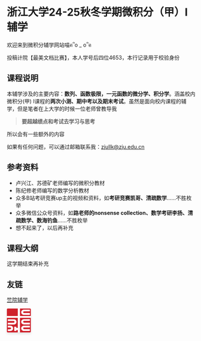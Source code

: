 # 浙江大学24-25秋冬学期微积分（甲）I辅学

欢迎来到微积分辅学网站喵ฅ՞o _ o՞ฅ

投稿计院【最美文档比赛】，本人学号后四位4653，本行记录用于校验身份

## 课程说明

本辅学涉及的主要内容：**数列、函数极限，一元函数的微分学、积分学**。涵盖校内微积分(甲) I课程的**两次小测、期中考以及期末考试**。虽然是面向校内课程的辅学，但是笔者在上大学的时候一位老师曾教导我

> **要超越绩点和考试去学习与思考**

所以会有一些额外的内容

如果有任何问题，可以通过邮箱联系我：zjullk@zju.edu.cn

## 参考资料

- 卢兴江、苏德矿老师编写的微积分教材
- 陈纪修老师编写的数学分析教材
- 众多B站考研竞赛up主的视频和资料，如**考研竞赛凯哥、清疏数学**……不胜枚举
- 众多微信公众号资料，如**路老师的nonsense collection、数学考研李扬、清疏数学、数海钓鱼**……不胜枚举
- 想不起来了，以后再补充

## 课程大纲

这学期结束再补充

## 友链

[竺院辅学](https://ckc-agc.bowling233.top/)

  <style>
    /* 友链按钮容器样式 */
  .friend-link-btn {
      display: inline-block;
      cursor: pointer;
      overflow: hidden;
      position: relative;
      /* 图片宽度和高度根据实际图片调整 */
      width: 64px;
      height: 64px;
      box-shadow: 0 4px 6px rgba(0, 0, 0, 0.1);
    }

    /* 图片样式 */
    img.friend-link-img {
      width: 100%;
      height: 100%;
      transition: transform 0.3s ease-out;
    }

    /* 按钮悬停时图片的动画效果 */
  .friend-link-btn:hover img.friend-link-img {
      transform: scale(1.1);
    }

    /* 按钮点击时的样式变化 */
  .friend-link-btn:active {
      box-shadow: 0 2px 4px rgba(0, 0, 0, 0.1);
    }

    /* 遮罩层样式，用于点击区域覆盖 */
  .btn-mask {
      position: absolute;
      top: 0;
      left: 0;
      width: 100%;
      height: 100%;
      z-index: 1;
    }
  </style>


  <a href="https://ckc-agc.bowling233.top/" target="_blank">
    <div class="friend-link-btn">
      <img class="friend-link-img" src="graph/ckc.png" alt="友链按钮图片">
      <div class="btn-mask"></div>
    </div>
  </a>

